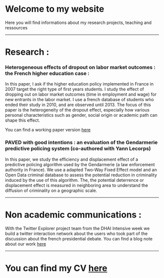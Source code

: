 # Welcome to my website

Here you will find informations about my research projects, teaching and ressources

---

# Research :


### Heterogeneous effects of dropout on labor market outcomes : the French higher education case : 

In this paper, I ask if the higher education policy implemented in France in 2007 target the right type of first years students. I study the effect of dropping out on labor market outcomes (time in employment and wage) for new entrants in the labor market. I use a french database of students who ended their study in 2010, and are observed until 2013. The focus of this paper is the heterogeneity of the dropout effect, especially how various personal characteristics such as gender, social origin or academic path can shape this effect. 

You can find a working paper version [here](https://raw.githubusercontent.com/GaspardTissandier/GaspardTissandier.github.io/main/research/Heterogeneous_effect_dropout_policy_Gaspard_Tissandier.pdf?raw=true)




### PAVED with good intentions : an evaluation of the Gendarmerie predictive policing system (co-authored with Yann Lecorps) 

In this paper, we study the efficiency and displacement effect of a predictive policing algorithm used by the Gendarmerie (a law enforcement authority in France). We use a adapted Two-Way Fixed Effect model and an Open Data criminal database to assess the potential reduction in criminality induced by the use of this algorithm. The, the potential deterrence or displacement effect is measured in neighboring area to understand the diffusion of criminality on a geographic scale.  


---

# Non academic communications :

With the Twitter Explorer project team from the DHAI Intensive week we build a twitter interaction network about the users who took part of the discussion about the french presidential debate. You can find a blog note about our work [here](https://blog.twitterexplorer.org/post/debatmacronlepen/)

---

# You can find my CV [here](https://github.com/GaspardTissandier/GaspardTissandier.github.io/blob/main/cv/Gaspard_Tissandier_EN.pdf)

